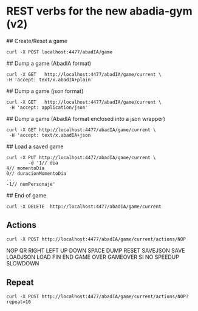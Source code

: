 # REST verbs for the new abadia-gym (v2)

## Create/Reset a game

```
curl -X POST localhost:4477/abadIA/game

```

## Dump a game (AbadIA format)

```
curl -X GET   http://localhost:4477/abadIA/game/current \
-H 'accept: text/x.abadIA+plain'
```


## Dump a game (json format)

```
curl -X GET   http://localhost:4477/abadIA/game/current \
 -H 'accept: application/json'
```


## Dump a game (AbadIA format enclosed into a json wrapper) 

```
curl -X GET http://localhost:4477/abadIA/game/current \
 -H 'accept: text/x.abadIA+json
```


## Load a saved game

```
curl -X PUT http://localhost:4477/abadIA/game/current \
		-d '1// dia
4// momentoDia
0// duracionMomentoDia
...
-1// numPersonaje'
```


## End of game

```
curl -X DELETE  http://localhost:4477/abadIA/game/current
```

## Actions
```
curl -X POST http://localhost:4477/abadIA/game/current/actions/NOP
```

NOP
QR
RIGHT
LEFT
UP
DOWN
SPACE
DUMP
RESET
SAVEJSON
SAVE
LOADJSON
LOAD
FIN
END
GAME OVER
GAMEOVER
SI
NO
SPEEDUP
SLOWDOWN

## Repeat
```
curl -X POST http://localhost:4477/abadIA/game/current/actions/NOP?repeat=10
```

